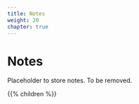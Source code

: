 ```yaml
---
title: Notes
weight: 20
chapter: true
---
```



# Notes

Placeholder to store notes. To be removed.

{{% children  %}}

